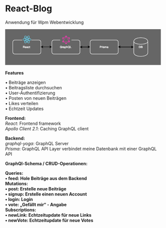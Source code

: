 # React-Blog
Anwendung für Wpm Webentwicklung

![Archtitektur](PaperReactBlog.png?raw=true "Archtitektur")

<b>Features</b>

•	Beiträge anzeigen <br/>
•	Beitragsliste durchsuchen<br/>
•	User-Authentifizierung<br/>
•	Posten von neuen Beiträgen<br/>
•	Likes verteilen<br/>
•	Echtzeit Updates<br/>

<b>Frontend:</b><br/>
<i>React</i>: Frontend framework <br/>
<i>Apollo Client 2.1</i>: Caching GraphQL client

<b>Backend:</b><br/>
<i>graphql-yoga</i>: GraphQL Server <br/>
<i>Prisma</i>: GraphQL API Layer verbindet meine Datenbank mit einer GraphQL API

<b>GraphQl-Schema / CRUD-Operationen:</b><br/>

<b>Queries:<b><br/>
  •	feed: Hole Beiträge aus dem Backend<br/>
<b>Mutations:<b><br/>
  •	post: Erstelle neue Beiträge <br/>
  •	signup: Erstelle einen neuen Account<br/>
  •	login: Login <br/>
  •	vote: „Gefällt mir“ - Angabe<br/>
<b>Subscriptions:<b><br/>
  •	newLink: Echtzeitupdate für neue Links<br/>
  •	newVote: Echtzeitupdate für neue Votes

